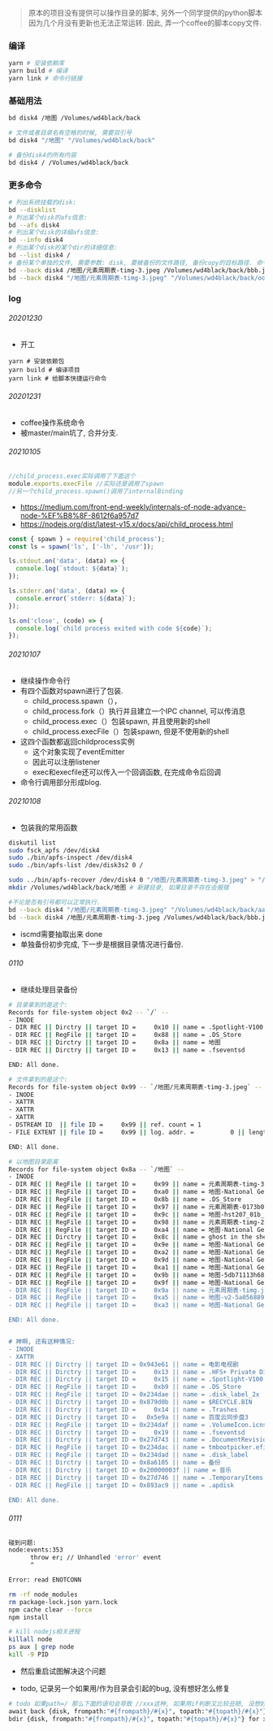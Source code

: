 > 原本的项目没有提供可以操作目录的脚本, 另外一个同学提供的python脚本因为几个月没有更新也无法正常运转. 因此, 弄一个coffee的脚本copy文件.

### 编译

```sh
yarn # 安装依赖库
yarn build # 编译
yarn link # 命令行链接
```

### 基础用法

```sh
bd disk4 /地图 /Volumes/wd4black/back

# 文件或者目录名有空格的时候, 需要双引号
bd disk4 "/地图" "/Volumes/wd4black/back"

# 备份disk4的所有内容
bd disk4 / /Volumes/wd4black/back
```

### 更多命令

```sh
# 列出系统挂载的disk: 
bd --disklist
# 列出某个disk的afs信息: 
bd --afs disk4
# 列出某个disk的详细afs信息: 
bd --info disk4
# 列出某个disk的某个dir的详细信息: 
bd --list disk4 /
# 备份某个单独的文件, 需要参数: disk, 要被备份的文件路径, 备份copy的目标路径. 命令行的引号不重要
bd --back disk4 /地图/元素周期表-timg-3.jpeg /Volumes/wd4black/back/bbb.jpeg
bd --back disk4 "/地图/元素周期表-timg-3.jpeg" "/Volumes/wd4black/back/ooo/xxx/xox/aaa.jpeg"
```

### log

###### 20201230

- 开工

```
yarn # 安装依赖包
yarn build # 编译项目
yarn link # 给脚本快捷运行命令
```

###### 20201231

- coffee操作系统命令
- 被master/main坑了, 合并分支.

###### 20210105

```js
//child_process.exec实际调用了下面这个
module.exports.execFile //实际还是调用了spawn
//另一个child_process.spawn()调用了internalBinding
```

- https://medium.com/front-end-weekly/internals-of-node-advance-node-%EF%B8%8F-8612f6a957d7
- https://nodejs.org/dist/latest-v15.x/docs/api/child_process.html

```js
const { spawn } = require('child_process');
const ls = spawn('ls', ['-lh', '/usr']);

ls.stdout.on('data', (data) => {
  console.log(`stdout: ${data}`);
});

ls.stderr.on('data', (data) => {
  console.error(`stderr: ${data}`);
});

ls.on('close', (code) => {
  console.log(`child process exited with code ${code}`);
});
```

###### 20210107

- 继续操作命令行
- 有四个函数对spawn进行了包装.
  - child_process.spawn（），
  - child_process.fork（）执行并且建立一个IPC channel, 可以传消息
  - child_process.exec（）包装spawn, 并且使用新的shell
  - child_process.execFile（）包装spawn, 但是不使用新的shell
- 这四个函数都返回childprocess实例
  - 这个对象实现了eventEmitter
  - 因此可以注册listener
  - exec和execfile还可以传入一个回调函数, 在完成命令后回调
- 命令行调用部分形成blog.

###### 20210108

- 包装我的常用函数

```sh
diskutil list
sudo fsck_apfs /dev/disk4
sudo ./bin/apfs-inspect /dev/disk4
sudo ./bin/apfs-list /dev/disk3s2 0 / 

sudo ../bin/apfs-recover /dev/disk4 0 "/地图/元素周期表-timg-3.jpeg" > "/Volumes/wd4black/back/地图/元素周期表-timg-3.jpeg"
mkdir /Volumes/wd4black/back/地图 # 新建目录, 如果目录不存在会报错

#不论是否有引号都可以正常执行.
bd --back disk4 "/地图/元素周期表-timg-3.jpeg" "/Volumes/wd4black/back/aaa.jpeg"
bd --back disk4 /地图/元素周期表-timg-3.jpeg /Volumes/wd4black/back/bbb.jpeg
```

- iscmd需要抽取出来 done
- 单独备份初步完成, 下一步是根据目录情况进行备份.

###### 0110

- 继续处理目录备份

```sh
# 目录拿到的是这个: 
Records for file-system object 0x2 -- `/` --
- INODE
- DIR REC || Dirctry || target ID =     0x10 || name = .Spotlight-V100
- DIR REC || RegFile || target ID =     0x88 || name = .DS_Store
- DIR REC || Dirctry || target ID =     0x8a || name = 地图
- DIR REC || Dirctry || target ID =     0x13 || name = .fseventsd

END: All done.

# 文件拿到的是这个: 
Records for file-system object 0x99 -- `/地图/元素周期表-timg-3.jpeg` --
- INODE
- XATTR
- XATTR
- XATTR
- DSTREAM ID  || file ID =     0x99 || ref. count = 1
- FILE EXTENT || file ID =     0x99 || log. addr. =          0 || length =   237568 B =    0x3a000 B =    58 blocks =    0x3a blocks || phys. block =    0x405d3

END: All done.

# 以地图目录距离
Records for file-system object 0x8a -- `/地图` --
- INODE
- DIR REC || RegFile || target ID =     0x99 || name = 元素周期表-timg-3.jpeg
- DIR REC || RegFile || target ID =     0xa0 || name = 地图-National Geographic Mars Reference Map.jp2
- DIR REC || RegFile || target ID =     0x8b || name = .DS_Store
- DIR REC || RegFile || target ID =     0x97 || name = 元素周期表-0173b05b768daca801218d32832f21.jpg@3000w_1l_0o_100sh.jpg
- DIR REC || RegFile || target ID =     0x9c || name = 地图-hst207_01b_pic.jpg
- DIR REC || RegFile || target ID =     0x98 || name = 元素周期表-timg-2.jpeg
- DIR REC || RegFile || target ID =     0xa4 || name = 地图-National Geographic World Satellite Map.jp2
- DIR REC || Dirctry || target ID =     0x8c || name = ghost in the shell
- DIR REC || RegFile || target ID =     0x9e || name = 地图-National Geographic Earth at Night Map.jp2
- DIR REC || RegFile || target ID =     0xa2 || name = 地图-National Geographic Universe Reference Map.jp2
- DIR REC || RegFile || target ID =     0x9d || name = 地图-National Geographic Antarctica Satellite Map.jpg
- DIR REC || RegFile || target ID =     0xa1 || name = 地图-National Geographic Milky Way Reference Map.jp2
- DIR REC || RegFile || target ID =     0x9b || name = 地图-5db71113h68962619fda1.jpeg
- DIR REC || RegFile || target ID =     0x9f || name = 地图-National Geographic Earth's Fractured Surface Map.jp2
- DIR REC || RegFile || target ID =     0x9a || name = 元素周期表-timg.jpeg
- DIR REC || RegFile || target ID =     0xa5 || name = 地图-v2-5a05688930961118ce12e8801ccfb6a2_r.jpg
- DIR REC || RegFile || target ID =     0xa3 || name = 地图-National Geographic World Physical Ocean Floor.jp2

END: All done.


# 神啊, 还有这种情况:
- INODE
- XATTR
- DIR REC || Dirctry || target ID = 0x943e61 || name = 电影电视剧
- DIR REC || Dirctry || target ID =     0x13 || name = .HFS+ Private Directory Data
- DIR REC || Dirctry || target ID =     0x15 || name = .Spotlight-V100
- DIR REC || RegFile || target ID =     0xb9 || name = .DS_Store
- DIR REC || RegFile || target ID = 0x234dae || name = .disk_label_2x
- DIR REC || Dirctry || target ID = 0x879d0b || name = $RECYCLE.BIN
- DIR REC || Dirctry || target ID =     0x14 || name = .Trashes
- DIR REC || Dirctry || target ID =   0x5e9a || name = 百度云同步盘3
- DIR REC || RegFile || target ID = 0x234daf || name = .VolumeIcon.icns
- DIR REC || Dirctry || target ID =     0x19 || name = .fseventsd
- DIR REC || Dirctry || target ID = 0x27d743 || name = .DocumentRevisions-V100
- DIR REC || RegFile || target ID = 0x234dac || name = tmbootpicker.efi
- DIR REC || RegFile || target ID = 0x234dad || name = .disk_label
- DIR REC || Dirctry || target ID = 0x8a6105 || name = 备份
- DIR REC || Dirctry || target ID = 0x20000003f || name = 音乐
- DIR REC || Dirctry || target ID = 0x27d746 || name = .TemporaryItems
- DIR REC || RegFile || target ID = 0x893ac9 || name = .apdisk

END: All done.
```

###### 0111

```sh
碰到问题: 
node:events:353
      throw er; // Unhandled 'error' event
      ^

Error: read ENOTCONN
```

```sh
rm -rf node_modules
rm package-lock.json yarn.lock
npm cache clear --force
npm install

# kill nodejs相关进程
killall node
ps aux | grep node
kill -9 PID
```

- 然后重启试图解决这个问题

- todo, 记录另一个如果用/作为目录会引起的bug, 没有想好怎么修复

```sh
# todo 如果path=/ 那么下面的语句会导致 //xxx这种, 如果用if判断又比较丑陋, 没想好咋搞.
await back {disk, frompath:"#{frompath}/#{x}", topath:"#{topath}/#{x}"} for x in filelist
bdir {disk, frompath:"#{frompath}/#{x}", topath:"#{topath}/#{x}"} for x in dirlist
```

